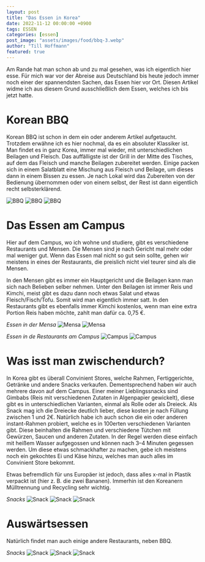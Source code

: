 ```yaml
---
layout: post
title: "Das Essen in Korea"
date: 2022-11-12 00:00:00 +0900
tags: ESSEN
categories: [essen]
post_image: "assets/images/food/bbq-3.webp"
author: "Till Hoffmann"
featured: true
---
```


Am Rande hat man schon ab und zu mal gesehen, was ich eigentlich hier esse. Für mich war vor der Abreise aus Deutschland bis heute jedoch immer noch einer der spannendsten Sachen, das Essen hier vor Ort. Diesen Artikel widme ich aus diesem Grund ausschließlich dem Essen, welches ich bis jetzt hatte.

# Korean BBQ
Korean BBQ ist schon in dem ein oder anderem Artikel aufgetaucht. Trotzdem erwähne ich es hier nochmal, da es ein absoluter Klassiker ist. Man findet es in ganz Korea, immer mal wieder, mit unterschiedlichen Beilagen und Fleisch. Das auffälligste ist der Grill in der Mitte des Tisches, auf dem das Fleisch und manche Beilagen zubereitet werden. Einige packen sich in einem Salatblatt eine Mischung aus Fleisch und Beilage, um dieses dann in einem Bissen zu essen. Je nach Lokal wird das Zubereiten von der Bedienung übernommen oder von einem selbst, der Rest ist dann eigentlich recht selbsterklärend.

<img alt="BBQ" src="assets/images/food/bbq-1.webp" class="img-fluid w-100"/>
<img alt="BBQ" src="assets/images/food/bbq-2.webp" class="img-fluid w-100"/>
<img alt="BBQ" src="assets/images/food/bbq-3.webp" class="img-fluid w-100"/>

# Das Essen am Campus
Hier auf dem Campus, wo ich wohne und studiere, gibt es verschiedene Restaurants und Mensen. Die Mensen sind je nach Gericht mal mehr oder mal weniger gut. Wenn das Essen mal nicht so gut sein sollte, gehen wir meistens in eines der Restaurants, die preislich nicht viel teurer sind als die Mensen.

In den Mensen gibt es immer ein Hauptgericht und die Beilagen kann man sich nach Belieben selber nehmen. Unter den Beilagen ist immer Reis und Kimchi, meist gibt es dazu dann noch etwas Salat und etwas Fleisch/Fisch/Tofu. Somit wird man eigentlich immer satt. In den Restaurants gibt es ebenfalls immer Kimchi kostenlos, wenn man eine extra Portion Reis haben möchte, zahlt man dafür ca. 0,75 €.

*Essen in der Mensa*
<img alt="Mensa" src="assets/images/food/cafeteria-1.webp" class="img-fluid w-100"/>
<img alt="Mensa" src="assets/images/food/cafeteria-2.webp" class="img-fluid w-100"/>

*Essen in de Restaurants am Campus*
<img alt="Campus" src="assets/images/food/campus-1.webp" class="img-fluid w-100"/>
<img alt="Campus" src="assets/images/food/campus-2.webp" class="img-fluid w-100"/>

# Was isst man zwischendurch?
In Korea gibt es überall Convinient Stores, welche Rahmen, Fertiggerichte, Getränke und andere Snacks verkaufen. Dementsprechend haben wir auch mehrere davon auf dem Campus. Einer meiner Lieblingssnacks sind Gimbabs (Reis mit verschiedenen Zutaten in Algenpapier gewickelt), diese gibt es in unterschiedlichen Varianten, einmal als Rolle oder als Dreieck. Als Snack mag ich die Dreiecke deutlich lieber, diese kosten je nach Füllung zwischen 1 und 2€. Natürlich habe ich auch schon die ein oder anderen instant-Rahmen probiert, welche es in 100erten verschiedenen Varianten gibt. Diese beinhalten die Rahmen und verschiedene Tütchen mit Gewürzen, Saucen und anderen Zutaten. In der Regel werden diese einfach mit heißem Wasser aufgegossen und können nach 3–4 Minuten gegessen werden. Um diese etwas schmackhafter zu machen, gebe ich meistens noch ein gekochtes Ei und Käse hinzu, welches man auch alles im Convinient Store bekommt.

Etwas befremdlich für uns Europäer ist jedoch, dass alles x-mal in Plastik verpackt ist (hier z. B. die zwei Bananen). Immerhin ist den Koreanern Mülltrennung und Recycling sehr wichtig.

*Snacks*
<img alt="Snack" src="assets/images/food/snacks-1.webp" class="img-fluid w-100"/>
<img alt="Snack" src="assets/images/food/snacks-2.webp" class="img-fluid w-100"/>
<img alt="Snack" src="assets/images/food/snacks-3.webp" class="img-fluid w-100"/>

# Auswärtsessen
Natürlich findet man auch einige andere Restaurants, neben BBQ.

*Snacks*
<img alt="Snack" src="assets/images/food/rest-1.webp" class="img-fluid w-100"/>
<img alt="Snack" src="assets/images/food/rest-2.webp" class="img-fluid w-100"/>
<img alt="Snack" src="assets/images/food/rest-3.webp" class="img-fluid w-100"/>
